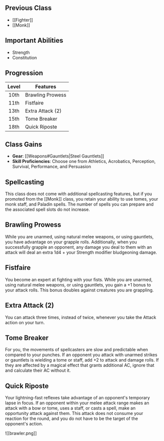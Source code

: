 ## Previous Class
- [[Fighter]]
- [[Monk]]
## Important Abilities
- Strength
- Constitution
## Progression
| Level | Features         |
| :---: | ---------------- |
| 10th  | Brawling Prowess |
| 11th  | Fistfaire        |
| 13th  | Extra Attack (2) |
| 15th  | Tome Breaker     |
| 18th  | Quick Riposte    |
## Class Gains
- **Gear**: [[Weapons#Gauntlets|Steel Gauntlets]]
- **Skill Proficiencies**: Choose one from Athletics, Acrobatics, Perception, Survival, Performance, and Persuasion
## Spellcasting
This class does not come with additional spellcasting features, but if you promoted from the [[Monk]] class, you retain your ability to use tomes, your monk staff, and Paladin spells. The number of spells you can prepare and the associated spell slots do not increase.
## Brawling Prowess
While you are unarmed, using natural melee weapons, or using gauntlets, you have advantage on your grapple rolls.
Additionally, when you successfully grapple an opponent, any damage you deal to them with an attack will deal an extra 1d4 + your Strength modifier bludgeoning damage.
## Fistfaire
You become an expert at fighting with your fists.
While you are unarmed, using natural melee weapons, or using gauntlets, you gain a +1 bonus to your attack rolls. This bonus doubles against creatures you are grappling.
## Extra Attack (2)
You can attack three times, instead of twice, whenever you take the Attack action on your turn.
## Tome Breaker
For you, the movements of spellcasters are slow and predictable when compared to your punches.
If an opponent you attack with unarmed strikes or gauntlets is wielding a tome or staff, add +2 to attack and damage rolls. If they are affected by a magical effect that grants additional AC, ignore that and calculate their AC without it.
## Quick Riposte
Your lightning-fast reflexes take advantage of an opponent's temporary lapse in focus.
If an opponent within your melee attack range makes an attack with a bow or tome, uses a staff, or casts a spell, make an opportunity attack against them.
This attack does not consume your reaction for the round, and you do not have to be the target of the opponent's action.

![[brawler.png]]